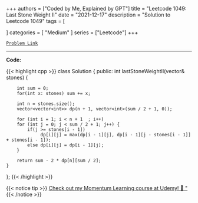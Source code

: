 
+++
authors = ["Coded by Me, Explained by GPT"]
title = "Leetcode 1049: Last Stone Weight II"
date = "2021-12-17"
description = "Solution to Leetcode 1049"
tags = [
    
]
categories = [
    "Medium"
]
series = ["Leetcode"]
+++



[`Problem Link`](https://leetcode.com/problems/last-stone-weight-ii/description/)

---

**Code:**

{{< highlight cpp >}}
class Solution {
public:
    int lastStoneWeightII(vector<int>& stones) {

        int sum = 0;
        for(int x: stones) sum += x;

        int n = stones.size();
        vector<vector<int>> dp(n + 1, vector<int>(sum / 2 + 1, 0));

        for (int i = 1; i < n + 1  ; i++)
        for (int j = 0; j < sum / 2 + 1; j++) {
            if(j >= stones[i - 1]) 
                 dp[i][j] = max(dp[i - 1][j], dp[i - 1][j - stones[i - 1]] + stones[i - 1]);
            else dp[i][j] = dp[i - 1][j];
        }

        return sum - 2 * dp[n][sum / 2];
    }
};
{{< /highlight >}}



{{< notice tip >}}
[Check out my Momentum Learning course at Udemy! 🚀 "](https://www.udemy.com/course/blind-75-the-data-structures-and-algorithms-essentials/)
{{< /notice >}}

